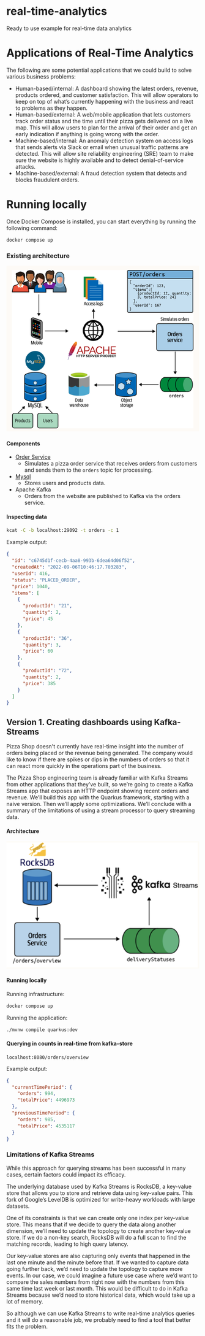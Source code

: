 # real-time-analytics
Ready to use example for real-time data analytics

# Applications of Real-Time Analytics
The following are some potential applications that we could build to solve various business problems:
- Human-based/internal: A dashboard showing the latest orders, revenue, products ordered, and customer satisfaction. This will allow operators to keep on top of what’s currently happening with the business and react to problems as they happen.
- Human-based/external: A web/mobile application that lets customers track order status and the time until their pizza gets delivered on a live map. This will allow users to plan for the arrival of their order and get an early indication if anything is going wrong with the order.
- Machine-based/internal: An anomaly detection system on access logs that sends alerts via Slack or email when unusual traffic patterns are detected. This will allow site reliability engineering (SRE) team to make sure the website is highly available and to detect denial-of-service attacks.
- Machine-based/external: A fraud detection system that detects and blocks fraudulent orders.

# Running locally
Once Docker Compose is installed, you can start everything by running the following command:
```sh
docker compose up
```
### Existing architecture
![Screenshot](images/architecture.png)
   
#### Components  
- [Order Service](orders-service)
  - Simulates a pizza order service that receives orders from customers and sends them to the `orders` topic for processing.
- [Mysql](docker/mysql)
  - Stores users and products data.
- Apache Kafka
  - Orders from the website are published to Kafka via the orders service.

#### Inspecting data
```sh
kcat -C -b localhost:29092 -t orders -c 1
```
Example output:
```json
{
  "id": "c6745d1f-cecb-4aa8-993b-6dea64d06f52",
  "createdAt": "2022-09-06T10:46:17.703283",
  "userId": 416,
  "status": "PLACED_ORDER",
  "price": 1040,
  "items": [
    {
      "productId": "21",
      "quantity": 2,
      "price": 45
    },
    {
      "productId": "36",
      "quantity": 3,
      "price": 60
    },
    {
      "productId": "72",
      "quantity": 2,
      "price": 385
    }
  ]
}
```

## Version 1. Creating dashboards using Kafka-Streams
Pizza Shop doesn't currently have real-time insight into the number of orders being placed or the revenue being generated. 
The company would like to know if there are spikes or dips in the numbers of orders so that it can react more quickly 
in the operations part of the business.
  
The Pizza Shop engineering team is already familiar with Kafka Streams from other applications that they’ve built, 
so we’re going to create a Kafka Streams app that exposes an HTTP endpoint showing recent orders and revenue.
We’ll build this app with the Quarkus framework, starting with a naive version. Then we’ll apply some optimizations. 
We’ll conclude with a summary of the limitations of using a stream processor to query streaming data. 

#### Architecture
![Screenshot](images/kafka-streams-architecture.png)

#### Running locally
Running infrastructure:
```sh
docker compose up
```
Running the application:
```sh
./mvnw compile quarkus:dev
```

#### Querying in counts in real-time from kafka-store
```http
localhost:8080/orders/overview
```
Example output:
```json
{
  "currentTimePeriod": {
    "orders": 994,
    "totalPrice": 4496973
  },
  "previousTimePeriod": {
    "orders": 985,
    "totalPrice": 4535117
  }
}
```

### Limitations of Kafka Streams
While this approach for querying streams has been successful in many cases, certain factors could impact its efficacy.

The underlying database used by Kafka Streams is RocksDB, a key-value store that allows you to store and retrieve data 
using key-value pairs. This fork of Google’s LevelDB is optimized for write-heavy workloads with large datasets.

One of its constraints is that we can create only one index per key-value store. This means that if we decide to query 
the data along another dimension, we’ll need to update the topology to create another key-value store. If we do a non-key search, RocksDB will do a full scan to find the matching records, leading to high query latency.

Our key-value stores are also capturing only events that happened in the last one minute and the minute before that. 
If we wanted to capture data going further back, we’d need to update the topology to capture more events. In our case,
we could imagine a future use case where we’d want to compare the sales numbers from right now with the numbers from 
this same time last week or last month. This would be difficult to do in Kafka Streams because we’d need to store 
historical data, which would take up a lot of memory.

So although we can use Kafka Streams to write real-time analytics queries and it will do a reasonable job, we probably 
need to find a tool that better fits the problem.